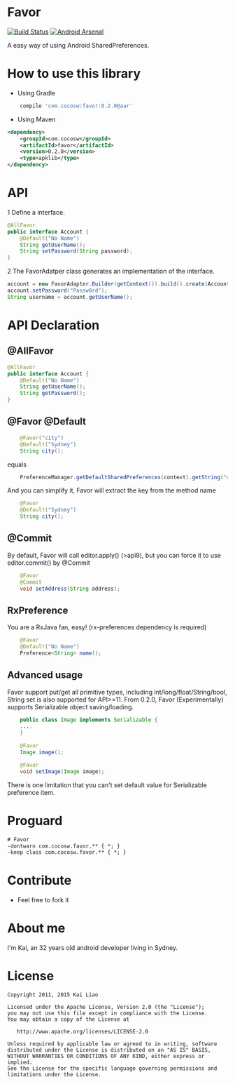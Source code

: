 Favor
=======
[![Build Status](https://travis-ci.org/soarcn/Favor.svg)](https://travis-ci.org/soarcn/Favor)  [![Android Arsenal](https://img.shields.io/badge/Android%20Arsenal-Favor-brightgreen.svg?style=flat)](http://android-arsenal.com/details/1/2695)

A easy way of using Android SharedPreferences.

How to use this library
=======

- Using Gradle

```groovy
    compile 'com.cocosw:favor:0.2.0@aar'
```
- Using Maven

```xml
<dependency>
    <groupId>com.cocosw</groupId>
    <artifactId>favor</artifactId>
    <version>0.2.0</version>
    <type>apklib</type>
</dependency>
```

API
=======

1 Define a interface.

```java 
@AllFavor
public interface Account {
    @Default("No Name")
    String getUserName();
    String setPassword(String password);
}
```

2 The FavorAdatper class generates an implementation of the interface.

```java 
account = new FavorAdapter.Builder(getContext()).build().create(Account.class);
account.setPassword("Passw0rd");
String username = account.getUserName();
```

API Declaration
======

@AllFavor
-----

```java
@AllFavor
public interface Account {
    @Default("No Name")
    String getUserName();
    String getPassword();
}
```

@Favor @Default
-----

```java
    @Favor("city")
    @Default("Sydney")
    String city();
```

equals

```java
    PreferenceManager.getDefaultSharedPreferences(context).getString("city","Sydney");
```

And you can simplify it, Favor will extract the key from the method name

```java
    @Favor
    @Default("Sydney")
    String city();
```

@Commit
------

By default, Favor will call editor.apply() (>api9), but you can force it to use editor.commit() by @Commit

```java
    @Favor
    @Commit
    void setAddress(String address);
```
    
RxPreference
------
    
You are a RxJava fan, easy! (rx-preferences dependency is required)

```java
    @Favor
    @Default("No Name")
    Preference<String> name();
```    

Advanced usage
-------

Favor support put/get all primitive types, including int/long/float/String/bool, String set is also supported for API>=11.
From 0.2.0, Favor (Experimentally) supports Serializable object saving/loading.

```java
    public class Image implements Serializable {
    ....
    }
   
    @Favor
    Image image();

    @Favor
    void setImage(Image image);
```

There is one limitation that you can't set default value for Serializable preference item.


Proguard
=======

```xml
# Favor
-dontwarn com.cocosw.favor.** { *; }
-keep class com.cocosw.favor.** { *; }
```

Contribute
=======

- Feel free to fork it

About me
=======

I'm Kai, an 32 years old android developer living in Sydney.


License
=======

    Copyright 2011, 2015 Kai Liao

    Licensed under the Apache License, Version 2.0 (the "License");
    you may not use this file except in compliance with the License.
    You may obtain a copy of the License at

       http://www.apache.org/licenses/LICENSE-2.0

    Unless required by applicable law or agreed to in writing, software
    distributed under the License is distributed on an "AS IS" BASIS,
    WITHOUT WARRANTIES OR CONDITIONS OF ANY KIND, either express or implied.
    See the License for the specific language governing permissions and
    limitations under the License.
